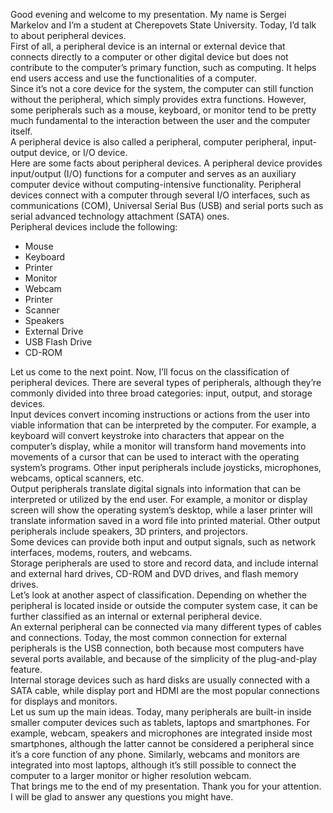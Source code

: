 Good evening and welcome to my presentation. My name is Sergei Markelov and I’m a student at Cherepovets State University. Today, I’d talk to about peripheral devices.  
First of all, a peripheral device is an internal or external device that connects directly to a computer or other digital device but does not contribute to the computer’s primary function, such as computing. It helps end users access and use the functionalities of a computer.  
Since it’s not a core device for the system, the computer can still function without the peripheral, which simply provides extra functions. However, some peripherals such as a mouse, keyboard, or monitor tend to be pretty much fundamental to the interaction between the user and the computer itself.  
A peripheral device is also called a peripheral, computer peripheral, input-output device, or I/O device.  
Here are some facts about peripheral devices. A peripheral device provides input/output (I/O) functions for a computer and serves as an auxiliary computer device without computing-intensive functionality. Peripheral devices connect with a computer through several I/O interfaces, such as communications (COM), Universal Serial Bus (USB) and serial ports such as serial advanced technology attachment (SATA) ones.  
Peripheral devices include the following:  
- Mouse
- Keyboard
- Printer
- Monitor
- Webcam
- Printer
- Scanner
- Speakers
- External Drive
- USB Flash Drive
- CD-ROM
  
Let us come to the next point. Now, I’ll focus on the classification of peripheral devices. There are several types of peripherals, although they’re commonly divided into three broad categories: input, output, and storage devices.  
Input devices convert incoming instructions or actions from the user into viable information that can be interpreted by the computer. For example, a keyboard will convert keystroke into characters that appear on the computer’s display, while a monitor will transform hand movements into movements of a cursor that can be used to interact with the operating system’s programs. Other input peripherals include joysticks, microphones, webcams, optical scanners, etc.  
Output peripherals translate digital signals into information that can be interpreted or utilized by the end user. For example, a monitor or display screen will show the operating system’s desktop, while a laser printer will translate information saved in a word file into printed material. Other output peripherals include speakers, 3D printers, and projectors.  
Some devices can provide both input and output signals, such as network interfaces, modems, routers, and webcams.  
Storage peripherals are used to store and record data, and include internal and external hard drives, CD-ROM and DVD drives, and flash memory drives.  
Let’s look at another aspect of classification. Depending on whether the peripheral is located inside or outside the computer system case, it can be further classified as an internal or external peripheral device.  
An external peripheral can be connected via many different types of cables and connections. Today, the most common connection for external peripherals is the USB connection, both because most computers have several ports available, and because of the simplicity of the plug-and-play feature.  
Internal storage devices such as hard disks are usually connected with a SATA cable, while display port and HDMI are the most popular connections for displays and monitors.  
Let us sum up the main ideas. Today, many peripherals are built-in inside smaller computer devices such as tablets, laptops and smartphones. For example, webcam, speakers and microphones are integrated inside most smartphones, although the latter cannot be considered a peripheral since it’s a core function of any phone. Similarly, webcams and monitors are integrated into most laptops, although it’s still possible to connect the computer to a larger monitor or higher resolution webcam.  
That brings me to the end of my presentation. Thank you for your attention. I will be glad to answer any questions you might have.